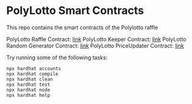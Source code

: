 # PolyLotto Smart Contracts

This repo contains the smart contracts of the Polylotto raffle

PolyLotto Raffle Contract: [link](https://mumbai.polygonscan.com/address/0x08564c19481ebe8884365afbc30376e390dcef4d#code)
PolyLotto Keeper Contract: [link](https://mumbai.polygonscan.com/address/0x5fac00874b4e162b9f458f50c334b2cb2c4b8980#code)
PolyLotto Random Generator Contract: [link](https://mumbai.polygonscan.com/address/0xee92168e3dba37fd55123fe2246b0b9227fcfac1#code)
PolyLotto PriceUpdater Contract: [link](https://mumbai.polygonscan.com/address/0xc257cfdbd804bab74d7d5b78aa6dac45d6470dee#code)

Try running some of the following tasks:

```shell
npx hardhat accounts
npx hardhat compile
npx hardhat clean
npx hardhat test
npx hardhat node
npx hardhat help
```
